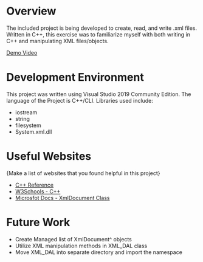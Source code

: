 # Overview

The included project is being developed to create, read, and write .xml files. Written in C++, 
this exercise was to familiarize myself with both writing in C++ and manipulating XML files/objects.

[Demo Video](http://youtube.link.goes.here)

# Development Environment

This project was written using Visual Studio 2019 Community Edition. 
The language of the Project is C++/CLI.
Libraries used include:
- iostream
- string
- filesystem
- System.xml.dll

# Useful Websites

{Make a list of websites that you found helpful in this project}
* [C++ Reference](https://en.cppreference.com/w/)
* [W3Schools - C++](https://www.w3schools.com/cpp/default.asp)
* [Microsfot Docs - XmlDocument Class](https://docs.microsoft.com/en-us/dotnet/api/system.xml.xmldocument)

# Future Work

* Create Managed list of XmlDocument^ objects
* Utilize XML manipulation methods in XML_DAL class
* Move XML_DAL into separate directory and import the namespace
